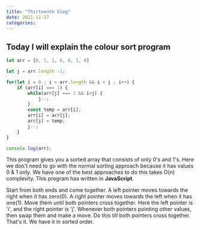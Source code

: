 ```yaml
---
title: "Thirteenth blog"
date: 2021-11-27
categories:
---
```


## Today I will explain the colour sort program


```js
let arr = [0, 1, 1, 0, 0, 1, 0]

let j = arr.length -1;

for(let i = 0 ; i < arr.length && i < j ; i++) {
	if (arr[i] === 1) {
		while(arr[j] === 1 && i<j) {
			j--;
		}
		const temp = arr[i];
		arr[i] = arr[j];
		arr[j] = temp;
		j--;
	}
}

console.log(arr);
```

This program gives you a sorted array that consists of only 0's and 1's. Here we don't need to go with the normal sorting approach because it has values 0 & 1 only. We have one of the best approaches to do this takes O(n) complexity. This program has written in **JavaScript**.

Start from both ends and come together. A left pointer moves towards the right when it has zero(0). A right pointer moves towards the left when it has one(1). Move them until both pointers cross together. Here the left pointer is 'i', and the right pointer is 'j'. Whenever both pointers pointing other values, then swap them and make a move. Do this till both pointers cross together. That's it. We have it in sorted order.
